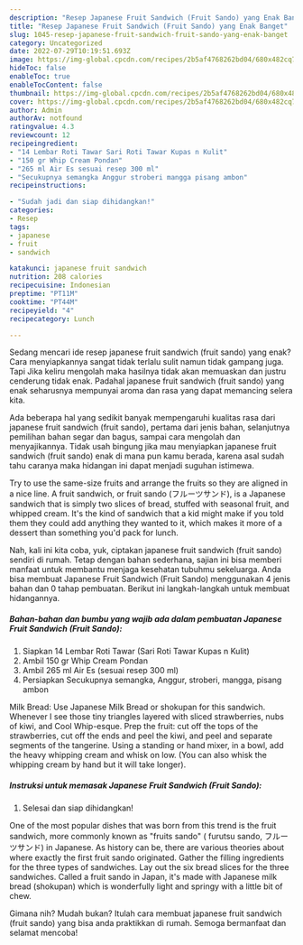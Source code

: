 ```yaml
---
description: "Resep Japanese Fruit Sandwich (Fruit Sando) yang Enak Banget"
title: "Resep Japanese Fruit Sandwich (Fruit Sando) yang Enak Banget"
slug: 1045-resep-japanese-fruit-sandwich-fruit-sando-yang-enak-banget
category: Uncategorized
date: 2022-07-29T10:19:51.693Z
image: https://img-global.cpcdn.com/recipes/2b5af4768262bd04/680x482cq70/japanese-fruit-sandwich-fruit-sando-foto-resep-utama.jpg
hideToc: false
enableToc: true
enableTocContent: false
thumbnail: https://img-global.cpcdn.com/recipes/2b5af4768262bd04/680x482cq70/japanese-fruit-sandwich-fruit-sando-foto-resep-utama.jpg
cover: https://img-global.cpcdn.com/recipes/2b5af4768262bd04/680x482cq70/japanese-fruit-sandwich-fruit-sando-foto-resep-utama.jpg
author: Admin
authorAv: notfound
ratingvalue: 4.3
reviewcount: 12
recipeingredient:
- "14 Lembar Roti Tawar Sari Roti Tawar Kupas n Kulit"
- "150 gr Whip Cream Pondan"
- "265 ml Air Es sesuai resep 300 ml"
- "Secukupnya semangka Anggur stroberi mangga pisang ambon"
recipeinstructions:

- "Sudah jadi dan siap dihidangkan!"
categories:
- Resep
tags:
- japanese
- fruit
- sandwich

katakunci: japanese fruit sandwich 
nutrition: 208 calories
recipecuisine: Indonesian
preptime: "PT11M"
cooktime: "PT44M"
recipeyield: "4"
recipecategory: Lunch

---
```



Sedang mencari ide resep japanese fruit sandwich (fruit sando) yang enak? Cara menyiapkannya sangat tidak terlalu sulit namun tidak gampang juga. Tapi Jika keliru mengolah maka hasilnya tidak akan memuaskan dan justru cenderung tidak enak. Padahal japanese fruit sandwich (fruit sando) yang enak seharusnya mempunyai aroma dan rasa yang dapat memancing selera kita.


Ada beberapa hal yang sedikit banyak mempengaruhi kualitas rasa dari japanese fruit sandwich (fruit sando), pertama dari jenis bahan, selanjutnya pemilihan bahan segar dan bagus, sampai cara mengolah dan menyajikannya. Tidak usah bingung jika mau menyiapkan japanese fruit sandwich (fruit sando) enak di mana pun kamu berada, karena asal sudah tahu caranya maka hidangan ini dapat menjadi suguhan istimewa.

Try to use the same-size fruits and arrange the fruits so they are aligned in a nice line. A fruit sandwich, or fruit sando (フルーツサンド), is a Japanese sandwich that is simply two slices of bread, stuffed with seasonal fruit, and whipped cream. It&#39;s the kind of sandwich that a kid might make if you told them they could add anything they wanted to it, which makes it more of a dessert than something you&#39;d pack for lunch.


Nah, kali ini kita coba, yuk, ciptakan japanese fruit sandwich (fruit sando) sendiri di rumah. Tetap dengan bahan sederhana, sajian ini bisa memberi manfaat untuk membantu menjaga kesehatan tubuhmu sekeluarga. Anda bisa membuat Japanese Fruit Sandwich (Fruit Sando) menggunakan 4 jenis bahan dan 0 tahap pembuatan. Berikut ini langkah-langkah untuk membuat hidangannya.

<!--inarticleads1-->

##### Bahan-bahan dan bumbu yang wajib ada dalam pembuatan Japanese Fruit Sandwich (Fruit Sando):

1. Siapkan 14 Lembar Roti Tawar (Sari Roti Tawar Kupas n Kulit)
1. Ambil 150 gr Whip Cream Pondan
1. Ambil 265 ml Air Es (sesuai resep 300 ml)
1. Persiapkan Secukupnya semangka, Anggur, stroberi, mangga, pisang ambon


Milk Bread: Use Japanese Milk Bread or shokupan for this sandwich. Whenever I see those tiny triangles layered with sliced strawberries, nubs of kiwi, and Cool Whip-esque. Prep the fruit: cut off the tops of the strawberries, cut off the ends and peel the kiwi, and peel and separate segments of the tangerine. Using a standing or hand mixer, in a bowl, add the heavy whipping cream and whisk on low. (You can also whisk the whipping cream by hand but it will take longer). 

<!--inarticleads2-->

##### Instruksi untuk memasak Japanese Fruit Sandwich (Fruit Sando):


1. Selesai dan siap dihidangkan!

One of the most popular dishes that was born from this trend is the fruit sandwich, more commonly known as &#34;fruits sando&#34; ( furutsu sando, フルーツサンド) in Japanese. As history can be, there are various theories about where exactly the first fruit sando originated. Gather the filling ingredients for the three types of sandwiches. Lay out the six bread slices for the three sandwiches. Called a fruit sando in Japan, it&#39;s made with Japanese milk bread (shokupan) which is wonderfully light and springy with a little bit of chew. 

Gimana nih? Mudah bukan? Itulah cara membuat japanese fruit sandwich (fruit sando) yang bisa anda praktikkan di rumah. Semoga bermanfaat dan selamat mencoba!
